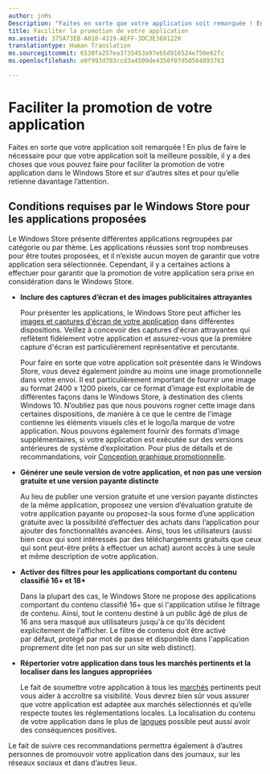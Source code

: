 ```yaml
---
author: jnHs
Description: "Faites en sorte que votre application soit remarquée ! En plus de faire le nécessaire pour que votre application soit la meilleure possible, il y a des choses que vous pouvez faire pour faciliter la promotion de votre application dans le Windows Store et sur d’autres sites et pour qu’elle retienne davantage l’attention."
title: Faciliter la promotion de votre application
ms.assetid: 375A73EB-A010-4319-AEFF-3DC3E3691220
translationtype: Human Translation
ms.sourcegitcommit: 6530fa257ea3735453a97eb5d916524e750e62fc
ms.openlocfilehash: e0f993d703ccd3a4509de4350f07d50564893763

---
```


# Faciliter la promotion de votre application


Faites en sorte que votre application soit remarquée ! En plus de faire le nécessaire pour que votre application soit la meilleure possible, il y a des choses que vous pouvez faire pour faciliter la promotion de votre application dans le Windows Store et sur d’autres sites et pour qu’elle retienne davantage l’attention.

## Conditions requises par le Windows Store pour les applications proposées


Le Windows Store présente différentes applications regroupées par catégorie ou par thème. Les applications réussies sont trop nombreuses pour être toutes proposées, et il n’existe aucun moyen de garantir que votre application sera sélectionnée. Cependant, il y a certaines actions à effectuer pour garantir que la promotion de votre application sera prise en considération dans le Windows Store.

-   **Inclure des captures d’écran et des images publicitaires attrayantes**

    Pour présenter les applications, le Windows Store peut afficher les [images et captures d'écran de votre application](app-screenshots-and-images.md) dans différentes dispositions. Veillez à concevoir des captures d'écran attrayantes qui reflètent fidèlement votre application et assurez-vous que la première capture d'écran est particulièrement représentative et percutante.

    Pour faire en sorte que votre application soit présentée dans le Windows Store, vous devez également joindre au moins une image promotionnelle dans votre envoi. Il est particulièrement important de fournir une image au format 2400 x 1200 pixels, car ce format d’image est exploitable de différentes façons dans le Windows Store, à destination des clients Windows 10. N’oubliez pas que nous pouvons rogner cette image dans certaines dispositions, de manière à ce que le centre de l’image contienne les éléments visuels clés et le logo/la marque de votre application. Nous pouvons également fournir des formats d’image supplémentaires, si votre application est exécutée sur des versions antérieures de système d’exploitation. Pour plus de détails et de recommandations, voir [Conception graphique promotionnelle](app-screenshots-and-images.md#promotional-artwork).

-   **Générer une seule version de votre application, et non pas une version gratuite et une version payante distincte**

    Au lieu de publier une version gratuite et une version payante distinctes de la même application, proposez une version d’évaluation gratuite de votre application payante ou proposez-la sous forme d’une application gratuite avec la possibilité d’effectuer des achats dans l’application pour ajouter des fonctionnalités avancées. Ainsi, tous les utilisateurs (aussi bien ceux qui sont intéressés par des téléchargements gratuits que ceux qui sont peut-être prêts à effectuer un achat) auront accès à une seule et même description de votre application.

-   **Activer des filtres pour les applications comportant du contenu classifié 16+ et 18+**

    Dans la plupart des cas, le Windows Store ne propose des applications comportant du contenu classifié 16+ que si l'application utilise le filtrage de contenu. Ainsi, tout le contenu destiné à un public âgé de plus de 16 ans sera masqué aux utilisateurs jusqu'à ce qu'ils décident explicitement de l'afficher. Le filtre de contenu doit être activé par défaut, protégé par mot de passe et disponible dans l'application proprement dite (et non pas sur un site web distinct).

-   **Répertorier votre application dans tous les marchés pertinents et la localiser dans les langues appropriées**

    Le fait de soumettre votre application à tous les [marchés](define-pricing-and-market-selection.md) pertinents peut vous aider à accroître sa visibilité. Vous devrez bien sûr vous assurer que votre application est adaptée aux marchés sélectionnés et qu’elle respecte toutes les réglementations locales. La localisation du contenu de votre application dans le plus de [langues](supported-languages.md) possible peut aussi avoir des conséquences positives.

Le fait de suivre ces recommandations permettra également à d’autres personnes de promouvoir votre application dans des journaux, sur les réseaux sociaux et dans d’autres lieux.

 

 







<!--HONumber=Jun16_HO4-->


